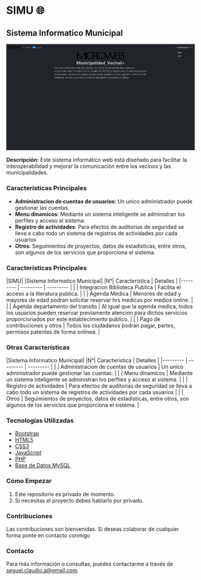 # SIMU 🌐
## Sistema Informatico Municipal
![Texto alternativo](Municipalidad_Vecinal.png)


**Descripción:**
Este sistema informático web está diseñado para facilitar la interoperabilidad y mejorar la comunicación entre los vecinos y las municipalidades.

### Características Principales
- **Administracion de cuentas de usuarios**: Un unico administrador puede gestionar las cuentas.
- **Menu dinamicos**: Mediante un sistema inteligente se administran los perfiles y acceso al sistema.
- **Registro de actividades**: Para efectos de auditorias de seguridad se lleva a cabo todo un sistema de registros de actividades por cada usuarios
- **Otros**: Seguimientos de proyectos, datos de estadisticas, entre otros, son algunos de los servicios que proporciona el sistema.
 
### Características Principales
|SIMU|
|Sistema Informatico Municipal|
|N°| Caracteristica | Detalles |
|--------- | --------- | --------- |
| | Integracion Biblioteca Publica    | Facilita el acceso a la literatura publica.    |
| | Agenda Medica    | Menores de edad y mayores de edad podran solicitar reservar hrs medicas por medios online.    |
| | Agenda departamento del transito    | Al igual que la agenda medica, todos los usuarios pueden reservar previamente atencion para dichos servicios proporcionados por este establecimiento publico.    |
| | Pago de contribuciones y otros    | Todos los ciudadanos podran pagar, partes, permisos patentes de forma onlinea.    |

### Otras Características
|Sistema Informatico Municipal|
|N°| Caracteristica | Detalles |
|--------- | --------- | --------- |
| | Administracion de cuentas de usuarios    | Un unico administrador puede gestionar las cuentas.    |
| | Menu dinamicos   | Mediante un sistema inteligente se administran los perfiles y acceso al sistema.    |
| | Registro de actividades    | Para efectos de auditorias de seguridad se lleva a cabo todo un sistema de registros de actividades por cada usuarios    |
| | Otros   | Seguimientos de proyectos, datos de estadisticas, entre otros, son algunos de los servicios que proporciona el sistema.    | 

### Tecnologías Utilizadas
- [Bootstrap](https://getbootstrap.com/)
- [HTML5](https://html5.org/)
- [CSS3](https://www.w3.org/Style/CSS/)
- [JavaScript](https://www.javascript.com/)
- [PHP](https://www.php.net/)
- [Base de Datos MySQL](https://www.mysql.com/)

### Cómo Empezar
1. Este repositorio es privado de momento.
2. Si necesitas el proyecto debes hablarlo por privado.

### Contribuciones
Las contribuciones son bienvenidas. Si deseas colaborar de cualquier forma ponte en contacto conmigo

### Contacto
Para más información o consultas, puedes contactarme a través de [seguel.claudio.a@gmail.com](mailto:seguel.claudio.a@gmail.com).
